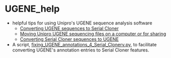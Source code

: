 # UGENE_help
* helpful tips for using Unipro's UGENE sequence analysis software
    * [Converting UGENE sequences to Serial Cloner](https://github.com/fomightez/UGENE_help/blob/master/Converting%20UGENE%20sequences%20to%20Serial%20Cloner.md)
    * [Moving Unipro UGENE sequencing files on a computer or for sharing](https://github.com/fomightez/UGENE_help/blob/master/Moving%20Unipro%20UGENE%20sequencing%20files%20on%20a%20computer%20or%20for%20sharing.md)
    * [Converting Serial Cloner sequences to UGENE](https://github.com/fomightez/UGENE_help/blob/master/Converting%20Serial%20Cloner%20sequences%20to%20UGENE.md)
* A script, [fixing_UGENE_annotations_4_Serial_Clonerv.py](https://github.com/fomightez/UGENE_help/blob/master/fixing_UGENE_annotations_4_Serial_Cloner.py), to facilitate converting UGENE's annotation entries to Serial Cloner features.
